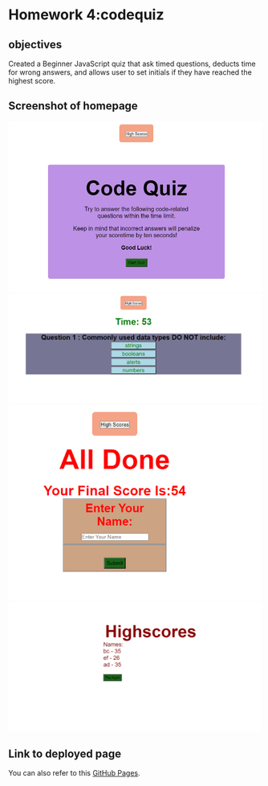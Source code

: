 # Homework 4:codequiz

## objectives
 
Created a Beginner JavaScript quiz that ask timed questions, deducts time for wrong answers, and allows user to set initials if they have reached the highest score. 

## Screenshot of homepage

![Here is a screen shot of the final page/homepage.](./assets/image/mainpage.png)
![Here is a screen shot of the final page/homepage.](./assets/image/questionpage.png)
![Here is a screen shot of the final page/homepage.](./assets/image/finalscore.png)
![Here is a screen shot of the final page/homepage.](./assets/image/highscore.png)

## Link to deployed page

You can also refer to this [GitHub Pages](https://github.com/SowmyaNagayya/hw02).

